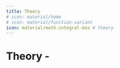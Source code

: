 ```yaml
---
title: Theory 
# icon: material/home
# icon: material/function-variant
icon: material/math-integral-box # theory
---
```



# Theory - 